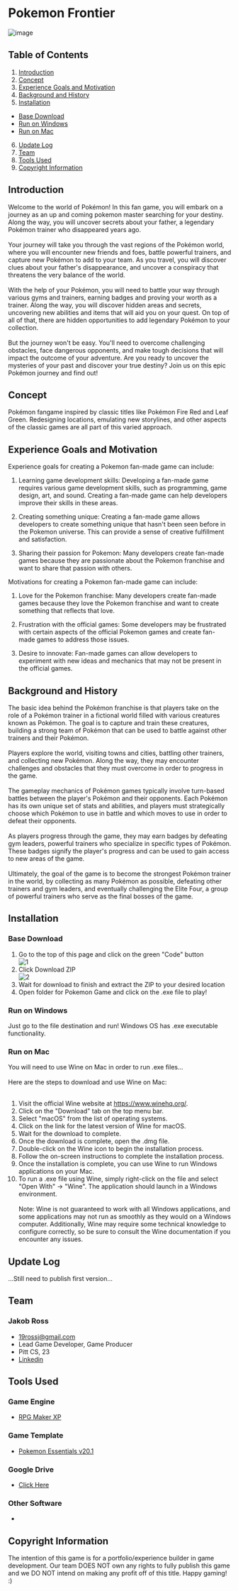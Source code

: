 # Pokemon Frontier
![image](https://user-images.githubusercontent.com/91906368/227840617-997f727d-3f4d-4203-b84e-8a07a016d812.png)
## Table of Contents
1. [Introduction](#introduction)
2. [Concept](#concept)
3. [Experience Goals and Motivation](#experience-goals-and-motivation)
4. [Background and History](#background-and-history)
5. [Installation](#installation)
* [Base Download](#base-download)
* [Run on Windows](#run-on-windows)
* [Run on Mac](#run-on-mac)
6. [Update Log](#update-log)
7. [Team](#team)
8. [Tools Used](#tools-used)
9. [Copyright Information](#copyright-information)
## Introduction
Welcome to the world of Pokémon! In this fan game, you will embark on a journey as an up and coming pokemon master searching for your destiny. Along the way, you will uncover secrets about your father, a legendary Pokémon trainer who disappeared years ago.
<br><br>
Your journey will take you through the vast regions of the Pokémon world, where you will encounter new friends and foes, battle powerful trainers, and capture new Pokémon to add to your team. As you travel, you will discover clues about your father's disappearance, and uncover a conspiracy that threatens the very balance of the world.
<br><br>
With the help of your Pokémon, you will need to battle your way through various gyms and trainers, earning badges and proving your worth as a trainer. Along the way, you will discover hidden areas and secrets, uncovering new abilities and items that will aid you on your quest. On top of all of that, there are hidden opportunities to add legendary Pokémon to your collection.
<br><br>
But the journey won't be easy. You'll need to overcome challenging obstacles, face dangerous opponents, and make tough decisions that will impact the outcome of your adventure. Are you ready to uncover the mysteries of your past and discover your true destiny? Join us on this epic Pokémon journey and find out!
<br>
## Concept
Pokémon fangame inspired by classic titles like Pokémon Fire Red and Leaf Green. Redesigning locations, emulating new storylines, and other aspects of the classic games are all part of this varied approach.
## Experience Goals and Motivation
Experience goals for creating a Pokemon fan-made game can include:

1. Learning game development skills: Developing a fan-made game requires various game development skills, such as programming, game design, art, and sound. Creating a fan-made game can help developers improve their skills in these areas.

2. Creating something unique: Creating a fan-made game allows developers to create something unique that hasn't been seen before in the Pokemon universe. This can provide a sense of creative fulfillment and satisfaction.

3. Sharing their passion for Pokemon: Many developers create fan-made games because they are passionate about the Pokemon franchise and want to share that passion with others.

Motivations for creating a Pokemon fan-made game can include:

1. Love for the Pokemon franchise: Many developers create fan-made games because they love the Pokemon franchise and want to create something that reflects that love.

2. Frustration with the official games: Some developers may be frustrated with certain aspects of the official Pokemon games and create fan-made games to address those issues.

3. Desire to innovate: Fan-made games can allow developers to experiment with new ideas and mechanics that may not be present in the official games.
## Background and History
The basic idea behind the Pokémon franchise is that players take on the role of a Pokémon trainer in a fictional world filled with various creatures known as Pokémon. The goal is to capture and train these creatures, building a strong team of Pokémon that can be used to battle against other trainers and their Pokémon.
<br><br>
Players explore the world, visiting towns and cities, battling other trainers, and collecting new Pokémon. Along the way, they may encounter challenges and obstacles that they must overcome in order to progress in the game.
<br><br>
The gameplay mechanics of Pokémon games typically involve turn-based battles between the player's Pokémon and their opponents. Each Pokémon has its own unique set of stats and abilities, and players must strategically choose which Pokémon to use in battle and which moves to use in order to defeat their opponents.
<br><br>
As players progress through the game, they may earn badges by defeating gym leaders, powerful trainers who specialize in specific types of Pokémon. These badges signify the player's progress and can be used to gain access to new areas of the game.
<br><br>
Ultimately, the goal of the game is to become the strongest Pokémon trainer in the world, by collecting as many Pokémon as possible, defeating other trainers and gym leaders, and eventually challenging the Elite Four, a group of powerful trainers who serve as the final bosses of the game.
<br>
## Installation
### Base Download
1. Go to the top of this page and click on the green "Code" button<br />
![1](https://user-images.githubusercontent.com/91906368/225101651-25a36ea5-541d-4750-9935-a006390e30cd.png)
2. Click Download ZIP<br />
![2](https://user-images.githubusercontent.com/91906368/225102161-723d4e82-13c4-4f59-96b5-368003f36385.png)<br />
3. Wait for download to finish and extract the ZIP to your desired location
4. Open folder for Pokemon Game and click on the .exe file to play!
### Run on Windows
Just go to the file destination and run! Windows OS has .exe executable functionality.
### Run on Mac
You will need to use Wine on Mac in order to run .exe files...<br><br>
Here are the steps to download and use Wine on Mac:
<br><br>
1. Visit the official Wine website at https://www.winehq.org/.
2. Click on the "Download" tab on the top menu bar.
3. Select "macOS" from the list of operating systems.
4. Click on the link for the latest version of Wine for macOS.
5. Wait for the download to complete.
6. Once the download is complete, open the .dmg file.
7. Double-click on the Wine icon to begin the installation process.
8. Follow the on-screen instructions to complete the installation process.
9. Once the installation is complete, you can use Wine to run Windows applications on your Mac.
10. To run a .exe file using Wine, simply right-click on the file and select "Open With" -> "Wine". The application should launch in a Windows environment.<br><br>
Note: Wine is not guaranteed to work with all Windows applications, and some applications may not run as smoothly as they would on a Windows computer. Additionally, Wine may require some technical knowledge to configure correctly, so be sure to consult the Wine documentation if you encounter any issues.
## Update Log
...Still need to publish first version...
## Team
### Jakob Ross
* 19rossj@gmail.com
* Lead Game Developer, Game Producer
* Pitt CS, 23
* [Linkedin](https://www.linkedin.com/in/jakob-ross/)
## Tools Used
### Game Engine
* [RPG Maker XP](https://www.rpgmakerweb.com/products/rpg-maker-xp)
### Game Template
* [Pokemon Essentials v20.1](https://reliccastle.com/essentials/)
### Google Drive
* [Click Here]()
### Other Software
* 
## Copyright Information
The intention of this game is for a portfolio/experience builder in game development. Our team DOES NOT own any rights to fully publish this game and we DO NOT intend on making any profit off of this title. Happy gaming! :)

